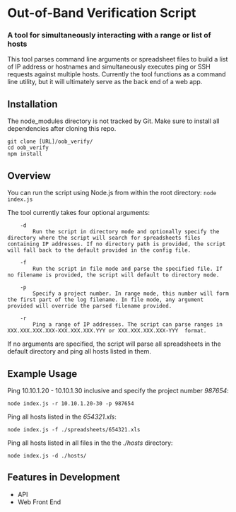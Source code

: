 # Out-of-Band Verification Script
### A tool for simultaneously interacting with a range or list of hosts

This tool parses command line arguments or spreadsheet files to build a list of IP address or hostnames and simultaneously executes ping or SSH requests against multiple hosts.
Currently the tool functions as a command line utility, but it will ultimately serve as the back end of a web app.

## Installation
The node_modules directory is not tracked by Git. Make sure to install all dependencies after cloning this repo.
```
git clone [URL]/oob_verify/
cd oob_verify
npm install
```
## Overview

You can run the script using Node.js from within the root directory: `node index.js`


The tool currently takes four optional arguments:
```
    -d
        Run the script in directory mode and optionally specify the directory where the script will search for spreadsheets files containing IP addresses. If no directory path is provided, the script will fall back to the default provided in the config file.

    -f
        Run the script in file mode and parse the specified file. If no filename is provided, the script will default to directory mode.

    -p
        Specify a project number. In range mode, this number will form the first part of the log filename. In file mode, any argument provided will override the parsed filename provided.

    -r
        Ping a range of IP addresses. The script can parse ranges in XXX.XXX.XXX.XXX-XXX.XXX.XXX.YYY or XXX.XXX.XXX.XXX-YYY  format.
```

If no arguments are specified, the script will parse all spreadsheets in the default directory and ping all hosts listed in them.

## Example Usage

Ping 10.10.1.20 - 10.10.1.30 inclusive and specify the project number _987654_:
```
node index.js -r 10.10.1.20-30 -p 987654
```

Ping all hosts listed in the _654321.xls_:
```
node index.js -f ./spreadsheets/654321.xls
```

Ping all hosts listed in all files in the the _./hosts_ directory:
```
node index.js -d ./hosts/
```

## Features in Development
* API
* Web Front End
